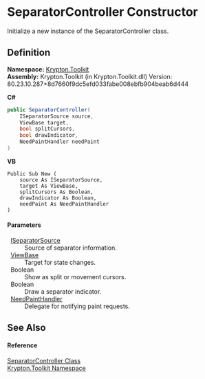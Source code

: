 # SeparatorController Constructor


Initialize a new instance of the SeparatorController class.



## Definition
**Namespace:** <a href="79d2eac2-21f4-54ff-7552-b20c33c30600.md">Krypton.Toolkit</a>  
**Assembly:** Krypton.Toolkit (in Krypton.Toolkit.dll) Version: 80.23.10.287+8d7660f9dc5efd033fabe008ebfb904beab6d444

**C#**
``` C#
public SeparatorController(
	ISeparatorSource source,
	ViewBase target,
	bool splitCursors,
	bool drawIndicator,
	NeedPaintHandler needPaint
)
```
**VB**
``` VB
Public Sub New ( 
	source As ISeparatorSource,
	target As ViewBase,
	splitCursors As Boolean,
	drawIndicator As Boolean,
	needPaint As NeedPaintHandler
)
```



#### Parameters
<dl><dt>  <a href="a0e183ae-b27b-099f-f258-339ad9ff3963.md">ISeparatorSource</a></dt><dd>Source of separator information.</dd><dt>  <a href="309ac2d8-bfc5-c1a7-ab6a-4f4cf86a1ba6.md">ViewBase</a></dt><dd>Target for state changes.</dd><dt>  Boolean</dt><dd>Show as split or movement cursors.</dd><dt>  Boolean</dt><dd>Draw a separator indicator.</dd><dt>  <a href="33f685bd-f838-7c82-3e84-2827dccd141e.md">NeedPaintHandler</a></dt><dd>Delegate for notifying paint requests.</dd></dl>

## See Also


#### Reference
<a href="dc03d539-ef25-dbf0-7831-742483d200d7.md">SeparatorController Class</a>  
<a href="79d2eac2-21f4-54ff-7552-b20c33c30600.md">Krypton.Toolkit Namespace</a>  
